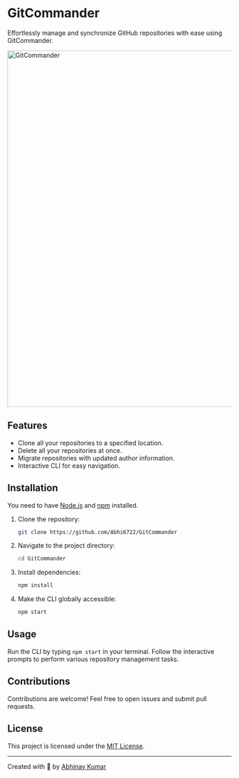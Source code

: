 # GitCommander

Effortlessly manage and synchronize GitHub repositories with ease using GitCommander.

<img width="800" alt="GitCommander" src="https://github.com/Abhi6722/GitCommander/assets/62201123/32784825-3a17-46ee-85f8-73e333ddb6e4">

## Features

- Clone all your repositories to a specified location.
- Delete all your repositories at once.
- Migrate repositories with updated author information.
- Interactive CLI for easy navigation.


## Installation

You need to have [Node.js](https://nodejs.org/) and [npm](https://www.npmjs.com/) installed.

1. Clone the repository:

   ```bash
   git clone https://github.com/Abhi6722/GitCommander
   ```

2. Navigate to the project directory:

   ```bash
   cd GitCommander
   ```

3. Install dependencies:

   ```bash
   npm install
   ```

4. Make the CLI globally accessible:

   ```bash
   npm start
   ```

## Usage

Run the CLI by typing `npm start` in your terminal. Follow the interactive prompts to perform various repository management tasks.

## Contributions

Contributions are welcome! Feel free to open issues and submit pull requests.

## License

This project is licensed under the [MIT License](LICENSE).

---

Created with 💛 by [Abhinav Kumar](https://github.com/Abhi6722)
